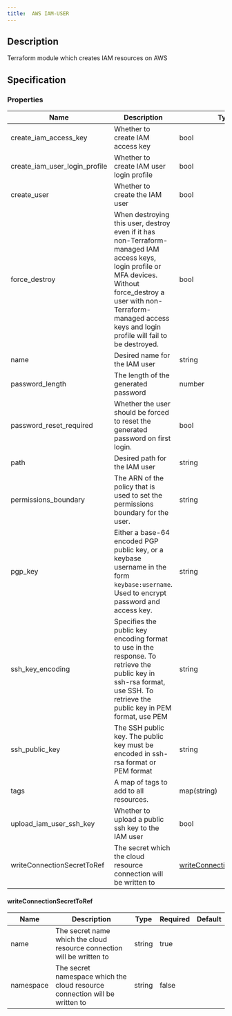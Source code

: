 ```yaml
---
title:  AWS IAM-USER
---
```


## Description

Terraform module which creates IAM resources on AWS

## Specification


### Properties

 Name | Description | Type | Required | Default 
 ------------ | ------------- | ------------- | ------------- | ------------- 
 create_iam_access_key | Whether to create IAM access key | bool | false |  
 create_iam_user_login_profile | Whether to create IAM user login profile | bool | false |  
 create_user | Whether to create the IAM user | bool | false |  
 force_destroy | When destroying this user, destroy even if it has non-Terraform-managed IAM access keys, login profile or MFA devices. Without force_destroy a user with non-Terraform-managed access keys and login profile will fail to be destroyed. | bool | false |  
 name | Desired name for the IAM user | string | true |  
 password_length | The length of the generated password | number | false |  
 password_reset_required | Whether the user should be forced to reset the generated password on first login. | bool | false |  
 path | Desired path for the IAM user | string | false |  
 permissions_boundary | The ARN of the policy that is used to set the permissions boundary for the user. | string | false |  
 pgp_key | Either a base-64 encoded PGP public key, or a keybase username in the form `keybase:username`. Used to encrypt password and access key. | string | false |  
 ssh_key_encoding | Specifies the public key encoding format to use in the response. To retrieve the public key in ssh-rsa format, use SSH. To retrieve the public key in PEM format, use PEM | string | false |  
 ssh_public_key | The SSH public key. The public key must be encoded in ssh-rsa format or PEM format | string | false |  
 tags | A map of tags to add to all resources. | map(string) | false |  
 upload_iam_user_ssh_key | Whether to upload a public ssh key to the IAM user | bool | false |  
 writeConnectionSecretToRef | The secret which the cloud resource connection will be written to | [writeConnectionSecretToRef](#writeConnectionSecretToRef) | false |  


#### writeConnectionSecretToRef

 Name | Description | Type | Required | Default 
 ------------ | ------------- | ------------- | ------------- | ------------- 
 name | The secret name which the cloud resource connection will be written to | string | true |  
 namespace | The secret namespace which the cloud resource connection will be written to | string | false |  
